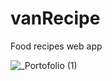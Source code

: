 # vanRecipe
 Food recipes web app


![_Portofolio (1)](https://user-images.githubusercontent.com/77274711/227406515-7b55044f-7431-40fe-a3b3-99e4b89216f1.png)

